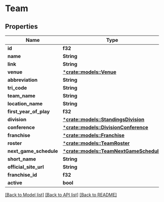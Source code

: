 # Team

## Properties

Name | Type | Description | Notes
------------ | ------------- | ------------- | -------------
**id** | **f32** |  | [optional] 
**name** | **String** |  | [optional] 
**link** | **String** |  | [optional] 
**venue** | [***crate::models::Venue**](Venue.md) |  | [optional] 
**abbreviation** | **String** |  | [optional] 
**tri_code** | **String** |  | [optional] 
**team_name** | **String** |  | [optional] 
**location_name** | **String** |  | [optional] 
**first_year_of_play** | **f32** |  | [optional] 
**division** | [***crate::models::StandingsDivision**](Standings_division.md) |  | [optional] 
**conference** | [***crate::models::DivisionConference**](Division_conference.md) |  | [optional] 
**franchise** | [***crate::models::Franchise**](Franchise.md) |  | [optional] 
**roster** | [***crate::models::TeamRoster**](Team_roster.md) |  | [optional] 
**next_game_schedule** | [***crate::models::TeamNextGameSchedule**](Team_nextGameSchedule.md) |  | [optional] 
**short_name** | **String** |  | [optional] 
**official_site_url** | **String** |  | [optional] 
**franchise_id** | **f32** |  | [optional] 
**active** | **bool** |  | [optional] 

[[Back to Model list]](../README.md#documentation-for-models) [[Back to API list]](../README.md#documentation-for-api-endpoints) [[Back to README]](../README.md)


